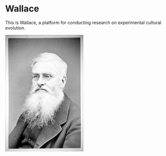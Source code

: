 Wallace
=======

This is Wallace, a platform for conducting research on experimental cultural evolution.

![Portrait of Alfred Russel Wallace](portrait.jpg?raw=true "Alfred Russel Wallace")
